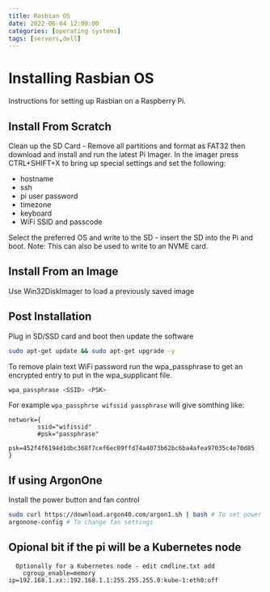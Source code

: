 ```yaml
---
title: Rasbian OS
date: 2022-06-04 12:00:00 
categories: [operating systems]
tags: [servers,dell]
---
```


# Installing Rasbian OS

Instructions for setting up Rasbian on a Raspberry Pi.

## Install From Scratch
Clean up the SD Card - Remove all partitions and format as FAT32 then download and install and run the latest Pi Imager. In the imager press CTRL+SHIFT+X to bring up special settings and set the following:
* hostname
* ssh
* pi user password
* timezone
* keyboard
* WiFi SSID and passcode

Select the preferred OS and write to the SD - insert the SD into the Pi and boot.
Note: This can also be used to write to an NVME card.

## Install From an Image
Use Win32DiskImager to load a previously saved image

## Post Installation
Plug in SD/SSD card and boot then update the software
```bash
sudo apt-get update && sudo apt-get upgrade -y
```
To remove plain text WiFi password run the wpa_passphrase to get an encrypted entry to put in the wpa_supplicant file.
```bash
wpa_passphrase <SSID> <PSK>
```
For example `wpa_passphrse wifssid passphrase` will give somthing like:
```
network={
        ssid="wifissid"
        #psk="passphrase"
        psk=452f4f6194d1dbc368f7cef6ec09ffd74a4073b62bc6ba4afea97035c4e70d85
}
```
## If using ArgonOne
Install the power button and fan control
```bash
sudo curl https://download.argon40.com/argon1.sh | bash # To set power button and fan control
argonone-config # To change fan settings
```

## Opional bit if the pi will be a Kubernetes node
      Optionally for a Kubernetes node - edit cmdline.txt add
        cgroup_enable=memory ip=192.168.1.xx::192.168.1.1:255.255.255.0:kube-1:eth0:off  

